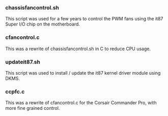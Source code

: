 ### chassisfancontrol.sh
This script was used for a few years to control the PWM fans using the it87 Super I/O chip on the motherboard.
 
### cfancontrol.c
This was a rewrite of chassisfancontrol.sh in C to reduce CPU usage.

### updateit87.sh
This script was used to install / update the it87 kernel driver module using DKMS.

### ccpfc.c
This was a rewrite of cfancontrol.c for the Corsair Commander Pro, with more fine grained control.
